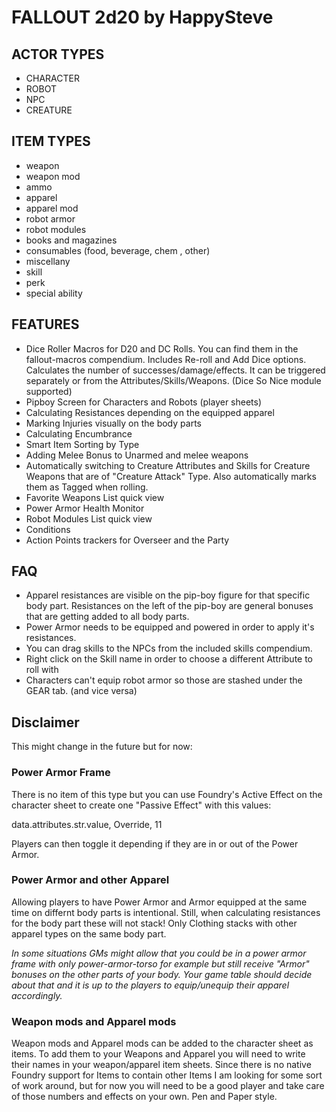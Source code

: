 # FALLOUT 2d20 by HappySteve

## ACTOR TYPES

-   CHARACTER
-   ROBOT
-   NPC
-   CREATURE

## ITEM TYPES

-   weapon
-   weapon mod
-   ammo
-   apparel
-   apparel mod
-   robot armor
-   robot modules
-   books and magazines
-   consumables (food, beverage, chem , other)
-   miscellany
-   skill
-   perk
-   special ability

## FEATURES

-   Dice Roller Macros for D20 and DC Rolls. You can find them in the fallout-macros compendium. Includes Re-roll and Add Dice options. Calculates the number of successes/damage/effects. It can be triggered separately or from the Attributes/Skills/Weapons. (Dice So Nice module supported)
-   Pipboy Screen for Characters and Robots (player sheets)
-   Calculating Resistances depending on the equipped apparel
-   Marking Injuries visually on the body parts
-   Calculating Encumbrance
-   Smart Item Sorting by Type
-   Adding Melee Bonus to Unarmed and melee weapons
-   Automatically switching to Creature Attributes and Skills for Creature Weapons that are of "Creature Attack" Type. Also automatically marks them as Tagged when rolling.
-   Favorite Weapons List quick view
-   Power Armor Health Monitor
-   Robot Modules List quick view
-   Conditions
-   Action Points trackers for Overseer and the Party

## FAQ

-   Apparel resistances are visible on the pip-boy figure for that specific body part. Resistances on the left of the pip-boy are general bonuses that are getting added to all body parts.
-   Power Armor needs to be equipped and powered in order to apply it's resistances.
-   You can drag skills to the NPCs from the included skills compendium.
-   Right click on the Skill name in order to choose a different Attribute to roll with
-   Characters can't equip robot armor so those are stashed under the GEAR tab. (and vice versa)

## Disclaimer

This might change in the future but for now:

### Power Armor Frame

There is no item of this type but you can use Foundry's Active Effect on the character sheet to create one "Passive Effect" with this values:

data.attributes.str.value, Override, 11

Players can then toggle it depending if they are in or out of the Power Armor.

### Power Armor and other Apparel

Allowing players to have Power Armor and Armor equipped at the same time on differnt body parts is intentional. Still, when calculating resistances for the body part these will not stack! Only Clothing stacks with other apparel types on the same body part.

_In some situations GMs might allow that you could be in a power armor frame with only power-armor-torso for example but still receive "Armor" bonuses on the other parts of your body. Your game table should decide about that and it is up to the players to equip/unequip their apparel accordingly._

### Weapon mods and Apparel mods

Weapon mods and Apparel mods can be added to the character sheet as items.
To add them to your Weapons and Apparel you will need to write their names in your weapon/apparel item sheets.
Since there is no native Foundry support for Items to contain other Items I am looking for some sort of work around, but for now you will need to be a good player and take care of those numbers and effects on your own. Pen and Paper style.

